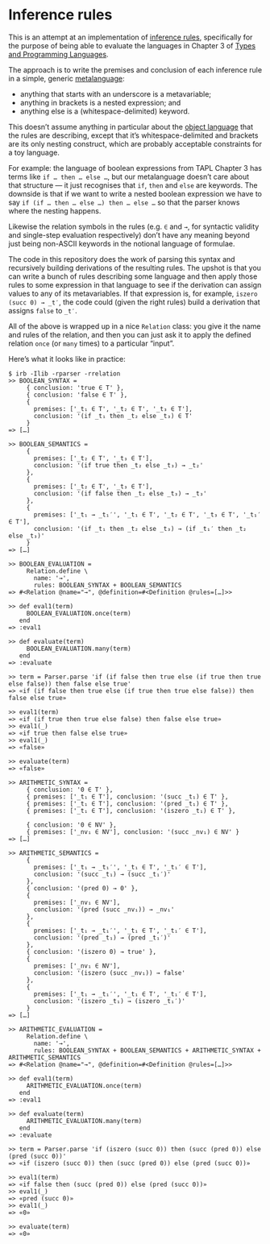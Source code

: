 # Inference rules

This is an attempt at an implementation of [inference
rules](https://en.wikipedia.org/wiki/Rule_of_inference), specifically for the
purpose of being able to evaluate the languages in Chapter 3 of [Types and
Programming Languages](https://www.cis.upenn.edu/~bcpierce/tapl/).

The approach is to write the premises and conclusion of each inference rule in
a simple, generic [metalanguage](https://en.wikipedia.org/wiki/Metalanguage):

* anything that starts with an underscore is a metavariable;
* anything in brackets is a nested expression; and
* anything else is a (whitespace-delimited) keyword.

This doesn’t assume anything in particular about the [object
language](https://en.wikipedia.org/wiki/Object_language) that the rules are
describing, except that it’s whitespace-delimited and brackets are its only
nesting construct, which are probably acceptable constraints for a toy
language.

For example: the language of boolean expressions from TAPL Chapter 3 has terms
like `if … then … else …`, but our metalanguage doesn’t care about that
structure — it just recognises that `if`, `then` and `else` are keywords. The
downside is that if we want to write a nested boolean expression we have to say
`if (if … then … else …) then … else …` so that the parser knows where the
nesting happens.

Likewise the relation symbols in the rules (e.g. `∈` and `→`, for syntactic
validity and single-step evaluation respectively) don’t have any meaning beyond
just being non-ASCII keywords in the notional language of formulae.

The code in this repository does the work of parsing this syntax and
recursively building derivations of the resulting rules. The upshot is that you
can write a bunch of rules describing some language and then apply those rules
to some expression in that language to see if the derivation can assign values
to any of its metavariables. If that expression is, for example, `iszero (succ
0) → _t′`, the code could (given the right rules) build a derivation that
assigns `false` to `_t′`.

All of the above is wrapped up in a nice `Relation` class: you give it the name
and rules of the relation, and then you can just ask it to apply the defined
relation `once` (or `many` times) to a particular “input”.

Here’s what it looks like in practice:

```irb
$ irb -Ilib -rparser -rrelation
>> BOOLEAN_SYNTAX =
     { conclusion: 'true ∈ T' },
     { conclusion: 'false ∈ T' },
     {
       premises: ['_t₁ ∈ T', '_t₂ ∈ T', '_t₃ ∈ T'],
       conclusion: '(if _t₁ then _t₂ else _t₃) ∈ T'
     }
=> […]

>> BOOLEAN_SEMANTICS =
     {
       premises: ['_t₂ ∈ T', '_t₃ ∈ T'],
       conclusion: '(if true then _t₂ else _t₃) → _t₂'
     },
     {
       premises: ['_t₂ ∈ T', '_t₃ ∈ T'],
       conclusion: '(if false then _t₂ else _t₃) → _t₃'
     },
     {
       premises: ['_t₁ → _t₁′', '_t₁ ∈ T', '_t₂ ∈ T', '_t₃ ∈ T', '_t₁′ ∈ T'],
       conclusion: '(if _t₁ then _t₂ else _t₃) → (if _t₁′ then _t₂ else _t₃)'
     }
=> […]

>> BOOLEAN_EVALUATION =
     Relation.define \
       name: '→',
       rules: BOOLEAN_SYNTAX + BOOLEAN_SEMANTICS
=> #<Relation @name="→", @definition=#<Definition @rules=[…]>>

>> def eval1(term)
     BOOLEAN_EVALUATION.once(term)
   end
=> :eval1

>> def evaluate(term)
     BOOLEAN_EVALUATION.many(term)
   end
=> :evaluate

>> term = Parser.parse 'if (if false then true else (if true then true else false)) then false else true'
=> «if (if false then true else (if true then true else false)) then false else true»

>> eval1(term)
=> «if (if true then true else false) then false else true»
>> eval1(_)
=> «if true then false else true»
>> eval1(_)
=> «false»

>> evaluate(term)
=> «false»

>> ARITHMETIC_SYNTAX =
     { conclusion: '0 ∈ T' },
     { premises: ['_t₁ ∈ T'], conclusion: '(succ _t₁) ∈ T' },
     { premises: ['_t₁ ∈ T'], conclusion: '(pred _t₁) ∈ T' },
     { premises: ['_t₁ ∈ T'], conclusion: '(iszero _t₁) ∈ T' },

     { conclusion: '0 ∈ NV' },
     { premises: ['_nv₁ ∈ NV'], conclusion: '(succ _nv₁) ∈ NV' }
=> […]

>> ARITHMETIC_SEMANTICS =
     {
       premises: ['_t₁ → _t₁′', '_t₁ ∈ T', '_t₁′ ∈ T'],
       conclusion: '(succ _t₁) → (succ _t₁′)'
     },
     { conclusion: '(pred 0) → 0' },
     {
       premises: ['_nv₁ ∈ NV'],
       conclusion: '(pred (succ _nv₁)) → _nv₁'
     },
     {
       premises: ['_t₁ → _t₁′', '_t₁ ∈ T', '_t₁′ ∈ T'],
       conclusion: '(pred _t₁) → (pred _t₁′)'
     },
     { conclusion: '(iszero 0) → true' },
     {
       premises: ['_nv₁ ∈ NV'],
       conclusion: '(iszero (succ _nv₁)) → false'
     },
     {
       premises: ['_t₁ → _t₁′', '_t₁ ∈ T', '_t₁′ ∈ T'],
       conclusion: '(iszero _t₁) → (iszero _t₁′)'
     }
=> […]

>> ARITHMETIC_EVALUATION =
     Relation.define \
       name: '→',
       rules: BOOLEAN_SYNTAX + BOOLEAN_SEMANTICS + ARITHMETIC_SYNTAX + ARITHMETIC_SEMANTICS
=> #<Relation @name="→", @definition=#<Definition @rules=[…]>>

>> def eval1(term)
     ARITHMETIC_EVALUATION.once(term)
   end
=> :eval1

>> def evaluate(term)
     ARITHMETIC_EVALUATION.many(term)
   end
=> :evaluate

>> term = Parser.parse 'if (iszero (succ 0)) then (succ (pred 0)) else (pred (succ 0))'
=> «if (iszero (succ 0)) then (succ (pred 0)) else (pred (succ 0))»

>> eval1(term)
=> «if false then (succ (pred 0)) else (pred (succ 0))»
>> eval1(_)
=> «pred (succ 0)»
>> eval1(_)
=> «0»

>> evaluate(term)
=> «0»
```
